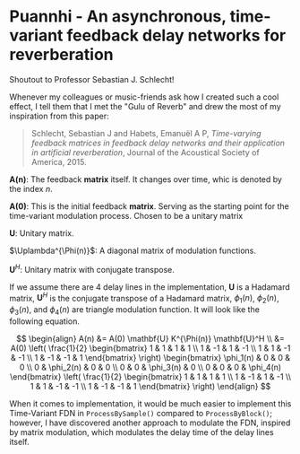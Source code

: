 # Puannhi - An asynchronous, time-variant feedback delay networks for reverberation

Shoutout to Professor Sebastian J. Schlecht! 

Whenever my colleagues or music-friends ask how I created such a cool effect, I tell them that I met the "Gulu of Reverb" and drew the most of my inspiration from this paper: 
> Schlecht, Sebastian J and Habets, Emanuël A P, *Time-varying feedback matrices in feedback delay networks and their application in artificial reverberation*, Journal of the Acoustical Society of America, 2015.

$\mathbf{A(n)}$: The feedback **matrix** itself. It changes over time, whic is denoted by the index $n$. 

$\mathbf{A(0)}$: This is the initial feedback **matrix**. Serving as the starting point for the time-variant modulation process. Chosen to be a unitary matrix

$\mathbf{U}$: Unitary matrix.

$\Uplambda^{\Phi(n)}$: A diagonal matrix of modulation functions. 

$\mathbf{U}^H$: Unitary matrix with conjugate transpose.

If we assume there are 4 delay lines in the implementation, $\mathbf{U}$ is a Hadamard matrix, $\mathbf{U}^H$ is the conjugate transpose of a Hadamard matrix, $\phi_1(n)$, $\phi_2(n)$, $\phi_3(n)$, and $\phi_4(n)$ are triangle modulation function. It will look like the following equation. 

$$
\begin{align}
A(n) &= A(0) \mathbf{U} K^{\Phi(n)} \mathbf{U}^H \\
     &= A(0) \left( \frac{1}{2} \begin{bmatrix} 
1 & 1 & 1 & 1 \\ 
1 & -1 & 1 & -1 \\ 
1 & 1 & -1 & -1 \\ 
1 & -1 & -1 & 1 
\end{bmatrix} \right) 
\begin{bmatrix} 
\phi_1(n) & 0 & 0 & 0 \\ 
0 & \phi_2(n) & 0 & 0 \\ 
0 & 0 & \phi_3(n) & 0 \\ 
0 & 0 & 0 & \phi_4(n) 
\end{bmatrix} 
\left( \frac{1}{2} \begin{bmatrix} 
1 & 1 & 1 & 1 \\ 
1 & -1 & 1 & -1 \\ 
1 & 1 & -1 & -1 \\ 
1 & -1 & -1 & 1 
\end{bmatrix} \right)
\end{align}
$$

When it comes to implementation, it would be much easier to implement this Time-Variant FDN in `ProcessBySample()` compared to `ProcessByBlock()`; however, I have discovered another approach to modulate the FDN, inspired by matrix modulation, which modulates the delay time of the delay lines itself.
